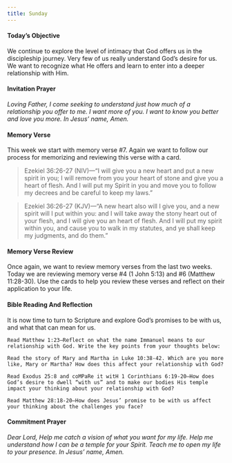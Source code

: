```yaml
---
title: Sunday
---
```


#### Today’s Objective

We continue to explore the level of intimacy that God offers us in the discipleship journey. Very few of us really understand God’s desire for us. We want to recognize what He offers and learn to enter into a deeper relationship with Him.

#### Invitation Prayer

_Loving Father, I come seeking to understand just how much of a relationship you offer to me. I want more of you. I want to know you better and love you more. In Jesus’ name, Amen._

#### Memory Verse

This week we start with memory verse #7. Again we want to follow our process for memorizing and reviewing this verse with a card.

> Ezekiel 36:26-27 (NIV)—“I will give you a new heart and put a new spirit in you; I will remove from you your heart of stone and give you a heart of flesh. And I will put my Spirit in you and move you to follow my decrees and be careful to keep my laws.”

> Ezekiel 36:26-27 (KJV)—“A new heart also will I give you, and a new spirit will I put within you: and I will take away the stony heart out of your flesh, and I will give you an heart of flesh. And I will put my spirit within you, and cause you to walk in my statutes, and ye shall keep my judgments, and do them.”

#### Memory Verse Review

Once again, we want to review memory verses from the last two weeks. Today we are reviewing memory verse #4 (1 John 5:13) and #6 (Matthew 11:28-30). Use the cards to help you review these verses and reflect on their application to your life.

#### Bible Reading And Reflection

It is now time to turn to Scripture and explore God’s promises to be with us, and what that can mean for us.

`Read Matthew 1:23—Reflect on what the name Immanuel means to our relationship with God. Write the key points from your thoughts below:`

`Read the story of Mary and Martha in Luke 10:38-42. Which are you more like, Mary or Martha? How does this affect your relationship with God?`

`Read Exodus 25:8 and coMPaRe it witH 1 Corinthians 6:19-20—How does God’s desire to dwell “with us” and to make our bodies His temple impact your thinking about your relationship with God?`

`Read Matthew 28:18-20—How does Jesus’ promise to be with us affect your thinking about the challenges you face?`

#### Commitment Prayer

_Dear Lord, Help me catch a vision of what you want for my life. Help me understand how I can be a temple for your Spirit. Teach me to open my life to your presence. In Jesus’ name, Amen._